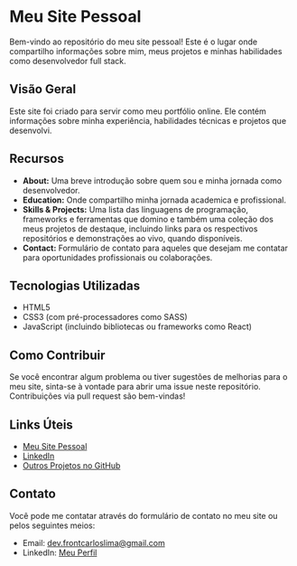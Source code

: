 # Meu Site Pessoal

Bem-vindo ao repositório do meu site pessoal! Este é o lugar onde compartilho informações sobre mim, meus projetos e minhas habilidades como desenvolvedor full stack.

## Visão Geral

Este site foi criado para servir como meu portfólio online. Ele contém informações sobre minha experiência, habilidades técnicas e projetos que desenvolvi.

## Recursos

- **About:** Uma breve introdução sobre quem sou e minha jornada como desenvolvedor.
- **Education:** Onde compartilho minha jornada academica e profissional.
- **Skills & Projects:** Uma lista das linguagens de programação, frameworks e ferramentas que domino e também  uma coleção dos meus projetos de destaque, incluindo links para os respectivos repositórios e demonstrações ao vivo, quando disponíveis.
- **Contact:** Formulário de contato para aqueles que desejam me contatar para oportunidades profissionais ou colaborações.

## Tecnologias Utilizadas

- HTML5
- CSS3 (com pré-processadores como SASS)
- JavaScript (incluindo bibliotecas ou frameworks como React)

## Como Contribuir

Se você encontrar algum problema ou tiver sugestões de melhorias para o meu site, sinta-se à vontade para abrir uma issue neste repositório. Contribuições via pull request são bem-vindas!

## Links Úteis

- [Meu Site Pessoal](https://seusite.com)
- [LinkedIn](https://www.linkedin.com/in/devcarloslima/)
- [Outros Projetos no GitHub](https://github.com/devcarlosrlima/)

## Contato

Você pode me contatar através do formulário de contato no meu site ou pelos seguintes meios:

- Email: dev.frontcarloslima@gmail.com
- LinkedIn: [Meu Perfil](https://www.linkedin.com/in/devcarloslima/)
